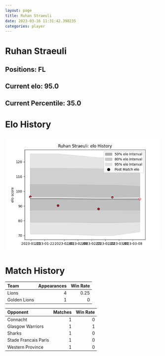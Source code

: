 ```yaml
---  
layout: page  
title: Ruhan Straeuli  
date: 2023-03-16 11:31:42.398235  
categories: player  
---
```

# Ruhan Straeuli

## Positions: FL

## Current elo: 95.0

## Current Percentile: 35.0

# Elo History


![elo history](history_RuhanStraeuli.png)
# Match History


| Team         |   Appearances |   Win Rate |
|:-------------|--------------:|-----------:|
| Lions        |             4 |       0.25 |
| Golden Lions |             1 |       0    |

| Opponent             |   Matches |   Win Rate |
|:---------------------|----------:|-----------:|
| Connacht             |         1 |          0 |
| Glasgow Warriors     |         1 |          1 |
| Sharks               |         1 |          0 |
| Stade Francais Paris |         1 |          0 |
| Western Province     |         1 |          0 |